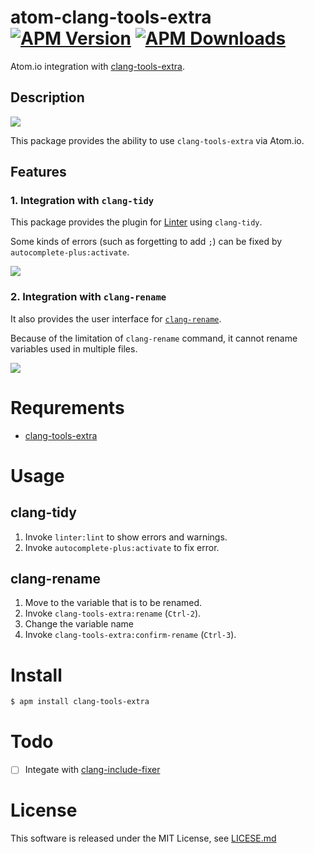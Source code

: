 atom-clang-tools-extra [![APM Version](https://img.shields.io/apm/v/clang-tools-extra.svg)](https://atom.io/packages/clang-tools-extra) [![APM Downloads](https://img.shields.io/apm/dm/clang-tools-extra.svg)](https://atom.io/packages/cclang-tools-extra)
===

Atom.io integration with [clang-tools-extra](http://clang.llvm.org/extra/).

## Description

![](https://hiroakimikami.github.io/atom-clang-tools-extra/screenshot.png)

This package provides the ability to use `clang-tools-extra` via Atom.io.

## Features
### 1. Integration with `clang-tidy`
This package provides the plugin for [Linter](https://github.com/steelbrain/linter) using `clang-tidy`.

Some kinds of errors (such as forgetting to add `;`) can be fixed by `autocomplete-plus:activate`.

![](https://hiroakimikami.github.io/atom-clang-tools-extra/fix-error.gif)

### 2. Integration with `clang-rename`
It also provides the user interface for [`clang-rename`](http://clang.llvm.org/extra/clang-rename.html).

Because of the limitation of `clang-rename` command, it cannot rename variables used in multiple files.

![](https://hiroakimikami.github.io/atom-clang-tools-extra/rename.gif)

# Requrements
* [clang-tools-extra](http://clang.llvm.org/extra/)

# Usage
## clang-tidy
1. Invoke `linter:lint` to show errors and warnings.
2. Invoke `autocomplete-plus:activate` to fix error.

## clang-rename
1. Move to the variable that is to be renamed.
2. Invoke `clang-tools-extra:rename` (`Ctrl-2`).
3. Change the variable name
4. Invoke `clang-tools-extra:confirm-rename` (`Ctrl-3`).

# Install
```bash
$ apm install clang-tools-extra
```


# Todo
* [ ] Integate with [clang-include-fixer](http://clang.llvm.org/extra/include-fixer.html)

# License
This software is released under the MIT License, see [LICESE.md](LICENSE.md)

